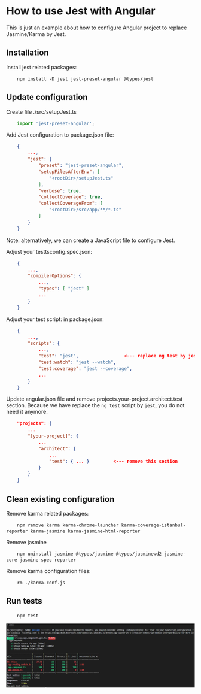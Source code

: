 # How to use Jest with Angular

This is just an example about how to configure Angular project to replace Jasmine/Karma by Jest.

## Installation
Install jest related packages:
```console
	npm install -D jest jest-preset-angular @types/jest
```

## Update configuration
Create file ./src/setupJest.ts
```typescript
	import 'jest-preset-angular';
```

Add Jest configuration to package.json file:
```json
	{
		...,
		"jest": {
			"preset": "jest-preset-angular",
			"setupFilesAfterEnv": [
				"<rootDir>/setupJest.ts"
			],
			"verbose": true,
			"collectCoverage": true,
			"collectCoverageFrom": [
				"<rootDir>/src/app/**/*.ts"
			]
		}
	}
```

Note: alternatively, we can create a JavaScript file to configure Jest.

Adjust your testtsconfig.spec.json:
```json
	{
		...,
		"compilerOptions": {
			...,
			"types": [ "jest" ]
			...
		}
	}
```


Adjust your test script: in package.json:
```json
	{
		...,
		"scripts": {
			...,
			"test": "jest",					<--- replace ng test by jest
			"test:watch": "jest --watch",
			"test:coverage": "jest --coverage",
			...
		}
	}
```

Update angular.json file and remove projects.your-project.architect.test section.
Because we have replace the ```ng test``` script by ```jest```, you do not need it anymore.
```json
	"projects": {
		...
		"[your-project]": {
			...
			"architect": {
				...
				"test": { ... }			<--- remove this section
			}
		}
	}
```


## Clean existing configuration
Remove karma related packages:
```console
	npm remove karma karma-chrome-launcher karma-coverage-istanbul-reporter karma-jasmine karma-jasmine-html-reporter
```

Remove jasmine
```console
	npm uninstall jasmine @types/jasmine @types/jasminewd2 jasmine-core jasmine-spec-reporter
```

Remove karma configuration files:
```console
	rm ./karma.conf.js
```

## Run tests

```console
	npm test
```

![run test](./console-npm-test.jpg)
